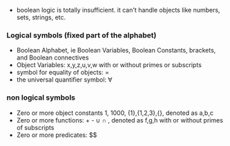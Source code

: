 - boolean logic is totally insufficient. it can't handle objects like numbers, sets, strings, etc.

### Logical symbols (fixed part of the alphabet)
- Boolean Alphabet, ie Boolean Variables, Boolean Constants, brackets, and Boolean connectives
- Object Variables: x,y,z,u,v,w with or without primes or subscripts
- symbol for equality of objects: =
- the universal quantifier symbol: $\forall$

### non logical symbols
- Zero or more object constants 1, 1000, {1},{1,2,3},{}, denoted as a,b,c
- Zero or more functions: + - $\cup$ $\cap$ , denoted as f,g,h with or without primes of subscripts 
- Zero or more predicates: $$
